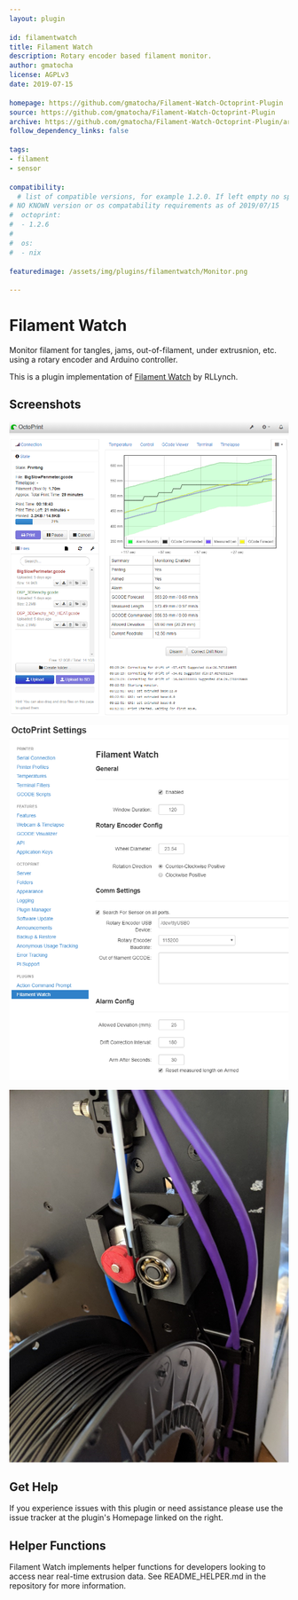 ```yaml
---
layout: plugin

id: filamentwatch
title: Filament Watch
description: Rotary encoder based filament monitor.
author: gmatocha
license: AGPLv3
date: 2019-07-15

homepage: https://github.com/gmatocha/Filament-Watch-Octoprint-Plugin
source: https://github.com/gmatocha/Filament-Watch-Octoprint-Plugin
archive: https://github.com/gmatocha/Filament-Watch-Octoprint-Plugin/archive/Filament-Watch-Octoprint-Plugin.zip
follow_dependency_links: false

tags:
- filament
- sensor

compatibility:
  # list of compatible versions, for example 1.2.0. If left empty no specific version requirement will be assumed
# NO KNOWN version or os compatability requirements as of 2019/07/15
#  octoprint:
#  - 1.2.6
#
#  os:
#  - nix

featuredimage: /assets/img/plugins/filamentwatch/Monitor.png
	
---
```



# Filament Watch
    
Monitor filament for tangles, jams, out-of-filament, under extrusnion, etc. using a rotary encoder and Arduino controller.

This is a plugin implementation of [Filament Watch](https://github.com/rllynch/filament_watch) by RLLynch.

## Screenshots

![screenshot](/assets/img/plugins/filamentwatch/Monitor.png)

![settings](/assets/img/plugins/filamentwatch/Settings.png)

![installed](/assets/img/plugins/filamentwatch/OnPrinter.png)

## Get Help

If you experience issues with this plugin or need assistance please use the issue tracker at the plugin's Homepage linked on the right.

## Helper Functions

Filament Watch implements helper functions for developers looking to access near real-time extrusion data. See README_HELPER.md in the repository for more information.



